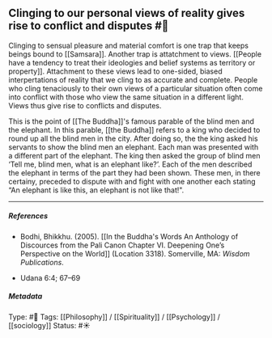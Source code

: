 ## Clinging to our personal views of reality gives rise to conflict and disputes  #🧠 

Clinging to sensual pleasure and material comfort is one trap that keeps beings bound to [[Samsara]]. Another trap is attatchment to views. [[People have a tendency to treat their ideologies and belief systems as territory or property]]. Attachment to these views lead to one-sided, biased interpertations of reality that we cling to as accurate and complete. People who cling tenaciously to their own views of a particular situation often come into conflict with those who view the same situation in a different light. Views thus give rise to conflicts and disputes. 

This is the point of [[The Buddha]]'s famous parable of the blind men and the elephant. In this parable, [[the Buddha]] refers to a king who decided to round up all the blind men in the city. After doing so, the the king asked his servants to show the blind men an elephant. Each man was presented with a different part of the elephant. The king then asked the group of blind men ‘Tell me, blind men, what is an elephant like?’. Each of the men described the elephant in terms of the part they had been shown. These men, in there certainy, preceded to dispute with and fight with one another each stating “An elephant is like this, an elephant is not like that!".

___

##### References

- Bodhi, Bhikkhu. (2005). [[In the Buddha's Words An Anthology of Discources from the Pali Canon Chapter VI. Deepening One’s Perspective on the World]]   (Location 3318). Somerville, MA: _Wisdom Publications_.

- Udana 6:4; 67–69

##### Metadata

Type: #🔴 
Tags: [[Philosophy]] / [[Spirituality]] / [[Psychology]] / [[sociology]]
Status: #☀️ 